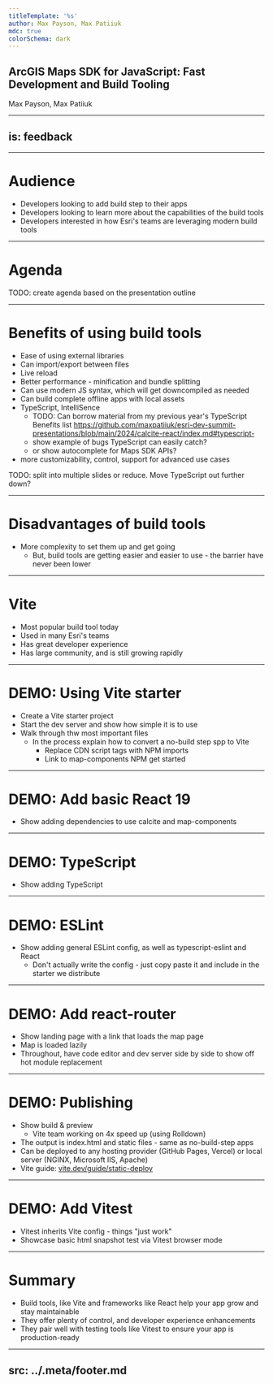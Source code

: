 ```yaml
---
titleTemplate: '%s'
author: Max Payson, Max Patiiuk
mdc: true
colorSchema: dark
---
```


## ArcGIS Maps SDK for JavaScript: Fast Development and Build Tooling

Max Payson, Max Patiiuk

---
is: feedback
---


---

# Audience

- Developers looking to add build step to their apps
- Developers looking to learn more about the capabilities of the build tools
- Developers interested in how Esri's teams are leveraging modern build tools


---

# Agenda

TODO: create agenda based on the presentation outline



---

# Benefits of using build tools

- Ease of using external libraries
- Can import/export between files
- Live reload
- Better performance - minification and bundle splitting
- Can use modern JS syntax, which will get downcompiled as needed
- Can build complete offline apps with local assets
- TypeScript, IntelliSence
  - TODO: Can borrow material from my previous year's TypeScript Benefits list https://github.com/maxpatiiuk/esri-dev-summit-presentations/blob/main/2024/calcite-react/index.md#typescript-
  - show example of bugs TypeScript can easily catch?
  - or show autocomplete for Maps SDK APIs?
- more customizability, control, support for advanced use cases

TODO: split into multiple slides or reduce. Move TypeScript out further down?


---

# Disadvantages of build tools

- More complexity to set them up and get going
  - But, build tools are getting easier and easier to use - the barrier have never been lower


---

# Vite

- Most popular build tool today
- Used in many Esri's teams
- Has great developer experience
- Has large community, and is still growing rapidly


---

# DEMO: Using Vite starter

- Create a Vite starter project
- Start the dev server and show how simple it is to use
- Walk through thw most important files
  - In the process explain how to convert a no-build step spp to Vite
    - Replace CDN script tags with NPM imports
    - Link to map-components NPM get started


---

# DEMO: Add basic React 19

- Show adding dependencies to use calcite and map-components


---

# DEMO: TypeScript

- Show adding TypeScript


---

# DEMO: ESLint

- Show adding general ESLint config, as well as typescript-eslint and React
  - Don't actually write the config - just copy paste it and include in the starter we distribute


---

# DEMO: Add react-router

- Show landing page with a link that loads the map page
- Map is loaded lazily
- Throughout, have code editor and dev server side by side to show off hot module replacement


---

# DEMO: Publishing

- Show build & preview
  - Vite team working on 4x speed up (using Rolldown)
- The output is index.html and static files - same as no-build-step apps
- Can be deployed to any hosting provider (GitHub Pages, Vercel) or local server (NGINX, Microsoft IIS, Apache)
- Vite guide: [vite.dev/guide/static-deploy](https://vite.dev/guide/static-deploy)

---

# DEMO: Add Vitest

- Vitest inherits Vite config - things "just work"
- Showcase basic html snapshot test via Vitest browser mode


---

# Summary

- Build tools, like Vite and frameworks like React help your app grow and stay maintainable
- They offer plenty of control, and developer experience enhancements
- They pair well with testing tools like Vitest to ensure your app is production-ready


---
src: ../.meta/footer.md
---
